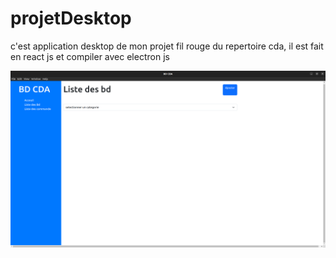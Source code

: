 # projetDesktop
c'est application desktop de mon projet fil rouge du repertoire cda, il est fait en react js et compiler avec electron js

![desktop](desktop.png)
